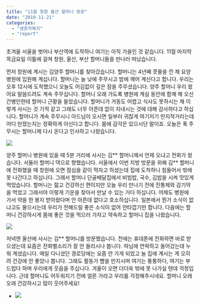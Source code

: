 ```yaml
---
title: "11월 창원 울산 할머니 방문"
date: "2019-11-21"
categories: 
  - "생존자복지"
  - "report"
---
```


초겨울 서울을 벗어나 부산역에 도착하니 여기는 아직 가을인 것 같습니다. 11월 마지막 목금요일 이틀에 걸쳐 창원, 울산, 부산 할머니들을 만나러 떠났습니다.

먼저 창원에 계시는 김양주 할머니를 찾아갔습니다. 할머니는 4년째 콧줄을 낀 채 요양병원에 입원해 계십니다. 할머니는 늘 낮에 주무시고 밤에 깨어 계신다고 합니다. 우리는 오후 12시에 도착했으니 오늘도 어김없이 깊은 잠을 주무셨습니다. 양주 할머니 우리 왔어요 말씀드려도 계속 주무십니다. 할머니 오래 가도록 병원에 계실 동안에 함께 해 오신 간병인한테 할머니 근황을 들었습니다. 할머니가 거동도 어렵고 식사도 못하시는 채 이렇게 사시는 것 기적 같고 그래도 너무 아픈데 없이 지내시는 것에 대해 감사하다고 하십니다. 할머니가 계속 주무시니 아드님이 오시면 일부러 귀찮게 여기저기 만지작거리는데 어디 만졌는지는 정확하게 아신다고 합니다. 몸에 감각은 있으시단 말이죠. 오늘은 푹 주무시는 할머니께 다시 온다고 인사하고 나왔습니다.

![](https://r2.womenandwar.net/2019/12/photo_2019-12-17_12-57-28-2-1024x768.jpg)

양주 할머니 병원에 있을 때 5분 거리에 사시는 김\*\* 할머니께서 언제 오냐고 전화가 왔습니다. 서둘러 할머니 댁으로 향했습니다. 서울에서 이번 지방 방문을 위해 김\*\* 할머니에 전화했을 때 창원에 오면 점심을 같이 먹자고 하셨는데 집에 도착하니 힘들어서 밖에 못 나간다고 하십니다. 그래서 할머니 단골배달집에서 비빔밥, 국수, 김밥을 시켜 맛있게 먹었습니다. 할머니는 젊고 건강하신 편이지만 오늘 우리 만나기 전에 진통제와 감기약을 먹었고 그래서야 이렇게 기운을 찾아서 만날 수 있는 거다 하십니다. 어제도 병원에 가서 약을 한 봉지 받아왔다며 안 아픈데 없다고 호소하십니다. 일본에서 뭔가 소식이 없냐고도 물으시는데 우리가 전해드릴 좋은 소식이 없어 안타깝기만 합니다. 다음에는 할머니 건강하시게 몸에 좋은 것을 먹으러 가자고 약속하고 할머니 집을 나왔습니다.

![](https://r2.womenandwar.net/2019/12/photo_2019-12-17_12-57-24-1-768x1024.jpg)

저녁엔 울산에 사시는 김\*\* 할머니를 방문했습니다. 전에는 휴대폰에 전화하면 바로 받으셨는데 요즘은 전화벨소리가 잘 안 들리시나 봅니다. 따님에 연락하고 들어갔는데 누워 계셨습니다. 매일 다니셨던 경로당에는 요즘 안 가게 되었고 늘 집에 계시는 게 오히려 건강에 안 좋았나 봅니다. 그래도 활동가 뺨을 만지시며 여기는 퉁퉁하다, 여기는 부드럽다 하며 우리에게 웃음을 주십니다. 겨울이 오면 더더욱 밖에 못 나가실 텐데 걱정입니다. 근데 할머니도 어두워지기 전에 얼른 가라고 우리를 걱정해주시네요. 할머니 오래오래 건강하시고 많이 웃어주세요!

- ![](https://r2.womenandwar.net/2019/12/photo_2019-12-17_12-57-18-2.jpg)
